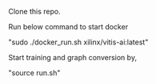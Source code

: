 Clone this repo.

Run below command to start docker

"sudo ./docker_run.sh xilinx/vitis-ai:latest"

Start training and graph conversion by,

"source run.sh"
